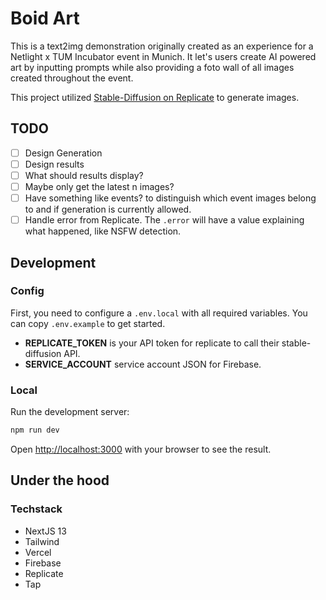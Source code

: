 # Boid Art

This is a text2img demonstration originally created as an experience for a Netlight x TUM Incubator event in Munich. It let's users create AI powered art by inputting prompts while also providing a foto wall of all images created throughout the event.

This project utilized [Stable-Diffusion on Replicate](https://replicate.com/stability-ai/stable-diffusion) to generate images.

## TODO

- [ ] Design Generation
- [ ] Design results
- [ ] What should results display?
- [ ] Maybe only get the latest n images?
- [ ] Have something like events? to distinguish which event images belong to and if generation is currently allowed.
- [ ] Handle error from Replicate. The `.error` will have a value explaining what happened, like NSFW detection.

## Development

### Config

First, you need to configure a `.env.local` with all required variables. You can copy `.env.example` to get started.

- **REPLICATE_TOKEN** is your API token for replicate to call their stable-diffusion API.
- **SERVICE_ACCOUNT** service account JSON for Firebase.

### Local

Run the development server:

```bash
npm run dev
```

Open [http://localhost:3000](http://localhost:3000) with your browser to see the result.

## Under the hood

### Techstack

- NextJS 13
- Tailwind
- Vercel
- Firebase
- Replicate
- Tap
